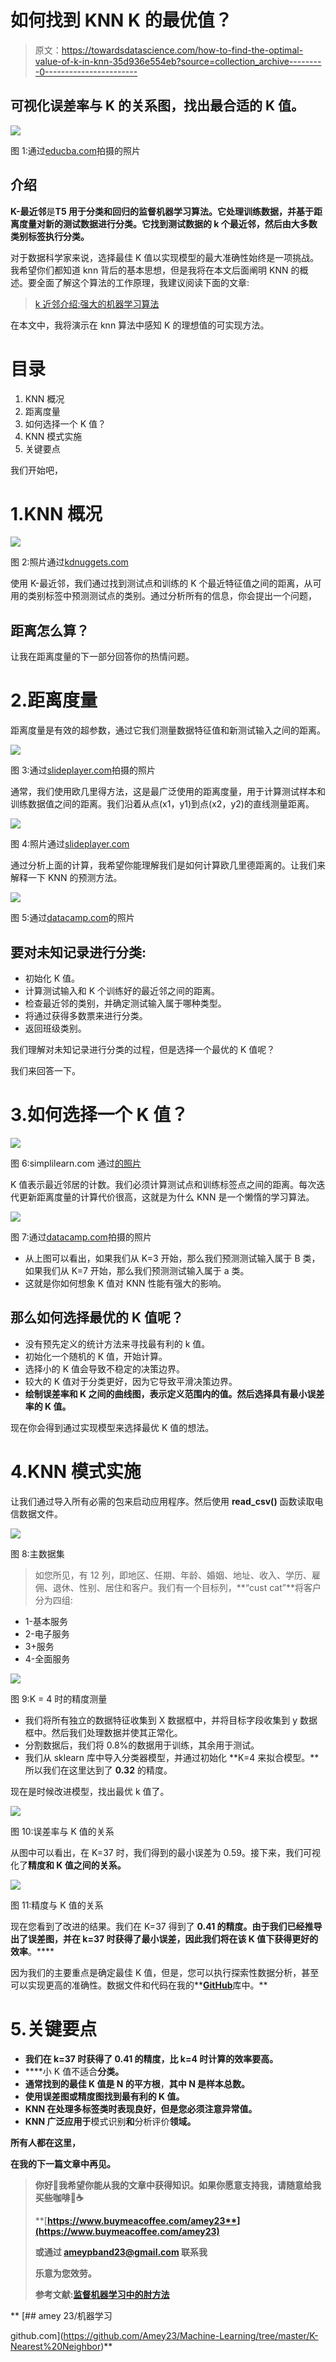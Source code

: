 # 如何找到 KNN K 的最优值？

> 原文：<https://towardsdatascience.com/how-to-find-the-optimal-value-of-k-in-knn-35d936e554eb?source=collection_archive---------0----------------------->

## 可视化误差率与 K 的关系图，找出最合适的 K 值。

![](img/e64c4c7248cd0189cf153ce2ccb88267.png)

图 1:通过[educba.com](https://www.educba.com/nearest-neighbors-algorithm/)拍摄的照片

## 介绍

**K-最近邻**是**T5 用于分类和回归的监督机器学习算法。它处理训练数据，并基于距离度量对新的测试数据进行分类。它找到测试数据的 k 个最近邻，然后由大多数类别标签执行分类。**

对于数据科学家来说，选择最佳 K 值以实现模型的最大准确性始终是一项挑战。我希望你们都知道 knn 背后的基本思想，但是我将在本文后面阐明 KNN 的概述。要全面了解这个算法的工作原理，我建议阅读下面的文章:

> [k 近邻介绍:强大的机器学习算法](https://www.analyticsvidhya.com/blog/2018/03/introduction-k-neighbours-algorithm-clustering/)

在本文中，我将演示在 knn 算法中感知 K 的理想值的可实现方法。

# 目录

1.  KNN 概况
2.  距离度量
3.  如何选择一个 K 值？
4.  KNN 模式实施
5.  关键要点

我们开始吧，

# 1.KNN 概况

![](img/edc358819adf9a84c33750e5f1b473cf.png)

图 2:照片通过[kdnuggets.com](https://www.kdnuggets.com/2016/01/implementing-your-own-knn-using-python.html)

使用 K-最近邻，我们通过找到测试点和训练的 K 个最近特征值之间的距离，从可用的类别标签中预测测试点的类别。通过分析所有的信息，你会提出一个问题，

## 距离怎么算？

让我在距离度量的下一部分回答你的热情问题。

# 2.距离度量

距离度量是有效的超参数，通过它我们测量数据特征值和新测试输入之间的距离。

![](img/7d364dde788acf689153b4f87c6b622c.png)

图 3:通过[slideplayer.com](https://slideplayer.com/slide/12735721/)拍摄的照片

通常，我们使用欧几里得方法，这是最广泛使用的距离度量，用于计算测试样本和训练数据值之间的距离。我们沿着从点(x1，y1)到点(x2，y2)的直线测量距离。

![](img/cf7ed8c01eba6c24f67e9857cc72de3d.png)

图 4:照片通过[slideplayer.com](https://slideplayer.com/slide/7529915/)

通过分析上面的计算，我希望你能理解我们是如何计算欧几里德距离的。让我们来解释一下 KNN 的预测方法。

![](img/140ea7a310923df356e1e6337c3c851f.png)

图 5:通过[datacamp.com](https://www.datacamp.com/community/tutorials/k-nearest-neighbor-classification-scikit-learn)的照片

## 要对未知记录进行分类:

*   初始化 K 值。
*   计算测试输入和 K 个训练好的最近邻之间的距离。
*   检查最近邻的类别，并确定测试输入属于哪种类型。
*   将通过获得多数票来进行分类。
*   返回班级类别。

我们理解对未知记录进行分类的过程，但是选择一个最优的 K 值呢？

我们来回答一下。

# 3.如何选择一个 K 值？

![](img/26a36e7fd60211970fe718dc9f85537e.png)

图 6:simplilearn.com 通过[的照片](https://www.simplilearn.com/)

K 值表示最近邻居的计数。我们必须计算测试点和训练标签点之间的距离。每次迭代更新距离度量的计算代价很高，这就是为什么 KNN 是一个懒惰的学习算法。

![](img/06c2a675746c234b0d4e5ef3c27bc788.png)

图 7:通过[datacamp.com](https://www.datacamp.com/)拍摄的照片

*   从上图可以看出，如果我们从 K=3 开始，那么我们预测测试输入属于 B 类，如果我们从 K=7 开始，那么我们预测测试输入属于 a 类。
*   这就是你如何想象 K 值对 KNN 性能有强大的影响。

## 那么如何选择最优的 K 值呢？

*   没有预先定义的统计方法来寻找最有利的 k 值。
*   初始化一个随机的 K 值，开始计算。
*   选择小的 K 值会导致不稳定的决策边界。
*   较大的 K 值对于分类更好，因为它导致平滑决策边界。
*   **绘制误差率和 K 之间的曲线图，表示定义范围内的值。然后选择具有最小误差率的 K 值。**

现在你会得到通过实现模型来选择最优 K 值的想法。

# 4.KNN 模式实施

让我们通过导入所有必需的包来启动应用程序。然后使用 **read_csv()** 函数读取电信数据文件。

![](img/9ece4b31f253d2149621c3df9bfade56.png)

图 8:主数据集

> 如您所见，有 12 列，即地区、任期、年龄、婚姻、地址、收入、学历、雇佣、退休、性别、居住和客户。我们有一个目标列，**“cust cat”**将客户分为四组:

*   1-基本服务
*   2-电子服务
*   3+服务
*   4-全面服务

![](img/bbe84f0a0a11229cadea19bb42308318.png)

图 9:K = 4 时的精度测量

*   我们将所有独立的数据特征收集到 X 数据框中，并将目标字段收集到 y 数据框中。然后我们处理数据并使其正常化。
*   分割数据后，我们将 0.8%的数据用于训练，其余用于测试。
*   我们从 sklearn 库中导入分类器模型，并通过初始化 **K=4 来拟合模型。**所以我们在这里达到了 **0.32** 的精度。

现在是时候改进模型，找出最优 k 值了。

![](img/86e4afa436ae9d73cba397b288cbb543.png)

图 10:误差率与 K 值的关系

从图中可以看出，在 K=37 时，我们得到的最小误差为 0.59。接下来，我们可视化了**精度和 K 值之间的关系。**

![](img/f4e93fb9201b7669f0fd850efe467551.png)

图 11:精度与 K 值的关系

现在您看到了改进的结果。我们在 K=37 得到了 **0.41 的精度。由于我们已经推导出了误差图，并在 k=37 时获得了最小误差，因此我们将在该 K 值下获得更好的效率**。****

因为我们的主要重点是确定最佳 K 值，但是，您可以执行探索性数据分析，甚至可以实现更高的准确性。数据文件和代码在我的**[**GitHub**](https://github.com/Amey23/Machine-Learning/tree/master/K-Nearest%20Neighbor)库中。**

# **5.关键要点**

*   **我们在 k=37 时获得了 **0.41 的精度，比 k=4 时计算的效率要高。****
*   ****小 K 值不适合**分类。**
*   **通常找到的最佳 K 值是 N 的平方根**，**其中 N 是样本总数。**
*   **使用误差图或精度图找到最有利的 K 值。**
*   **KNN 在处理多标签类时表现良好，但是您必须注意异常值。**
*   **KNN 广泛应用于**模式识别**和**分析评价**领域。**

**所有人都在这里，**

**在我的下一篇文章中再见。**

> **你好👋我希望你能从我的文章中获得知识。如果你愿意支持我，请随意给我买些咖啡🙏☕**
> 
> **[**https://www.buymeacoffee.com/amey23**](https://www.buymeacoffee.com/amey23)**
> 
> ****或通过 ameypband23@gmail.com 联系我****
> 
> ****乐意为您效劳。****
> 
> **参考文献:[监督机器学习中的肘方法](https://medium.com/@moussadoumbia_90919/elbow-method-in-supervised-learning-optimal-k-value-99d425f229e7)**

**[](https://github.com/Amey23/Machine-Learning/tree/master/K-Nearest%20Neighbor) [## amey 23/机器学习

github.com](https://github.com/Amey23/Machine-Learning/tree/master/K-Nearest%20Neighbor)**